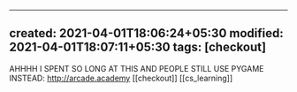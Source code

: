 
---
created: 2021-04-01T18:06:24+05:30
modified: 2021-04-01T18:07:11+05:30
tags: [checkout]
---
 AHHHH I SPENT SO LONG AT THIS AND PEOPLE STILL USE PYGAME INSTEAD:
http://arcade.academy 
[[checkout]]
[[cs_learning]]